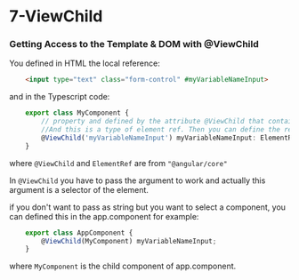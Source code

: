 # 7-ViewChild

### Getting Access to the Template & DOM with @ViewChild
You defined in HTML the local reference:
```html
    <input type="text" class="form-control" #myVariableNameInput>
```
and in the Typescript code:
```ts
    export class MyComponent {
        // property and defined by the attribute @ViewChild that contains the alias defined by local reference in HTML template.
        //And this is a type of element ref. Then you can define the reference to that element: ElementRef
        @ViewChild('myVariableNameInput') myVariableNameInput: ElementRef; 
    }
```
where ```@ViewChild``` and ```ElementRef``` are from ```"@angular/core"```

In ```@ViewChild``` you have to pass the argument to work and actually this argument is a selector of the element.

if you don't want to pass as string but you want to select a component, you can defined this in the app.component for example:
```ts
    export class AppComponent {
        @ViewChild(MyComponent) myVariableNameInput; 
    }
```
where ```MyComponent``` is the child component of app.component.
